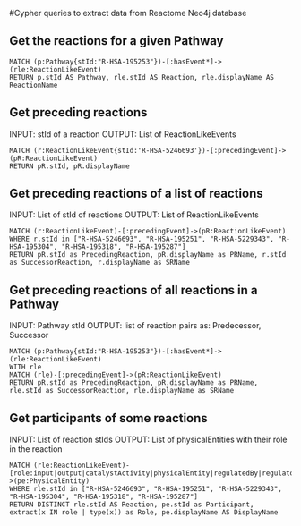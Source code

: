 #Cypher queries to extract data from Reactome Neo4j database

## Get the reactions for a given Pathway
~~~~
MATCH (p:Pathway{stId:"R-HSA-195253"})-[:hasEvent*]->(rle:ReactionLikeEvent)
RETURN p.stId AS Pathway, rle.stId AS Reaction, rle.displayName AS ReactionName
~~~~

## Get preceding reactions
INPUT: stId of a reaction
OUTPUT: List of ReactionLikeEvents 
~~~~
MATCH (r:ReactionLikeEvent{stId:'R-HSA-5246693'})-[:precedingEvent]->(pR:ReactionLikeEvent)
RETURN pR.stId, pR.displayName
~~~~

## Get preceding reactions of a list of reactions
INPUT: List of stId of reactions
OUTPUT: List of ReactionLikeEvents 
~~~~
MATCH (r:ReactionLikeEvent)-[:precedingEvent]->(pR:ReactionLikeEvent)
WHERE r.stId in ["R-HSA-5246693", "R-HSA-195251", "R-HSA-5229343", "R-HSA-195304", "R-HSA-195318", "R-HSA-195287"]
RETURN pR.stId as PrecedingReaction, pR.displayName as PRName, r.stId as SuccessorReaction, r.displayName as SRName
~~~~

## Get preceding reactions of all reactions in a Pathway
INPUT: Pathway stId
OUTPUT: list of reaction pairs as: Predecessor, Successor
~~~~
MATCH (p:Pathway{stId:"R-HSA-195253"})-[:hasEvent*]->(rle:ReactionLikeEvent)
WITH rle
MATCH (rle)-[:precedingEvent]->(pR:ReactionLikeEvent)
RETURN pR.stId as PrecedingReaction, pR.displayName as PRName, rle.stId as SuccessorReaction, rle.displayName as SRName
~~~~

## Get participants of some reactions
INPUT: List of reaction stIds
OUTPUT: List of physicalEntities with their role in the reaction
~~~~
MATCH (rle:ReactionLikeEvent)-[role:input|output|catalystActivity|physicalEntity|regulatedBy|regulator|hasComponent|hasMember|hasCandidate*]->(pe:PhysicalEntity)
WHERE rle.stId in ["R-HSA-5246693", "R-HSA-195251", "R-HSA-5229343", "R-HSA-195304", "R-HSA-195318", "R-HSA-195287"]
RETURN DISTINCT rle.stId AS Reaction, pe.stId as Participant, extract(x IN role | type(x)) as Role, pe.displayName AS DisplayName
~~~~
